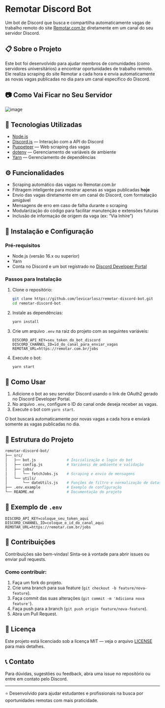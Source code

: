 
# Remotar Discord Bot

Um bot de Discord que busca e compartilha automaticamente vagas de trabalho remoto do site [Remotar.com.br](https://remotar.com.br) diretamente em um canal do seu servidor Discord.

## 📋 Sobre o Projeto

Este bot foi desenvolvido para ajudar membros de comunidades (como servidores universitários) a encontrar oportunidades de trabalho remoto. Ele realiza scraping do site Remotar a cada hora e envia automaticamente as novas vagas publicadas no dia para um canal específico do Discord.

## 📷 Como Vai Ficar no Seu Servidor

![image](https://github.com/user-attachments/assets/1351deec-9c98-4e9c-aeb2-99331c307154)

## 🔧 Tecnologias Utilizadas

- [Node.js](https://nodejs.org/)
- [Discord.js](https://discord.js.org/) — Interação com a API do Discord
- [Puppeteer](https://pptr.dev/) — Web scraping das vagas
- [dotenv](https://www.npmjs.com/package/dotenv) — Gerenciamento de variáveis de ambiente
- [Yarn](https://yarnpkg.com/) — Gerenciamento de dependências

## ⚙️ Funcionalidades

- Scraping automático das vagas no Remotar.com.br
- Filtragem inteligente para mostrar apenas as vagas publicadas **hoje**
- Envio das vagas diretamente em um canal do Discord, com formatação amigável
- Mensagens de erro em caso de falha durante o scraping
- Modularização do código para facilitar manutenção e extensões futuras
- Inclusão de informação de origem da vaga (ex: “Via Inhire”)

## 🚀 Instalação e Configuração

### Pré-requisitos

- Node.js (versão 16.x ou superior)
- Yarn
- Conta no Discord e um bot registrado no [Discord Developer Portal](https://discord.com/developers/applications)

### Passos para Instalação

1. Clone o repositório:

   ```bash
   git clone https://github.com/levicarlosz/remotar-discord-bot.git
   cd remotar-discord-bot
   ```

2. Instale as dependências:

   ```bash
   yarn install
   ```

3. Crie um arquivo `.env` na raiz do projeto com as seguintes variáveis:

   ```env
   DISCORD_API_KEY=seu_token_do_bot_discord
   DISCORD_CHANNEL_ID=id_do_canal_para_enviar_vagas
   REMOTAR_URL=https://remotar.com.br/jobs
   ```

4. Execute o bot:

   ```bash
   yarn start
   ```

## 📝 Como Usar

1. Adicione o bot ao seu servidor Discord usando o link de OAuth2 gerado no Discord Developer Portal.
2. No arquivo `.env`, configure o ID do canal onde deseja receber as vagas.
3. Execute o bot com `yarn start`.

O bot buscará automaticamente por novas vagas a cada hora e enviará somente as vagas publicadas no dia.

## 🧠 Estrutura do Projeto

```bash
remotar-discord-bot/
├── src/
│   ├── bot.js              # Inicialização e login do bot
│   ├── config.js           # Variáveis de ambiente e validação
│   ├── jobs/
│   │   └── fetchJobs.js    # Scraping e envio de mensagens
│   └── utils/
│       └── dateUtils.js    # Funções de filtro e normalização de datas
├── .env.example            # Exemplo de configuração
└── README.md               # Documentação do projeto
```

## 📁 Exemplo de `.env`

```env
DISCORD_API_KEY=coloque_seu_token_aqui
DISCORD_CHANNEL_ID=coloque_o_id_do_canal_aqui
REMOTAR_URL=https://remotar.com.br/jobs
```

## 🤝 Contribuições

Contribuições são bem-vindas! Sinta-se à vontade para abrir issues ou enviar pull requests.

### Como contribuir:

1. Faça um fork do projeto.
2. Crie uma branch para sua feature (`git checkout -b feature/nova-feature`).
3. Faça commit das suas alterações (`git commit -m 'Adiciona nova feature'`).
4. Faça push para a branch (`git push origin feature/nova-feature`).
5. Abra um Pull Request.

## 📜 Licença

Este projeto está licenciado sob a licença MIT — veja o arquivo [LICENSE](LICENSE) para mais detalhes.

## 📞 Contato

Para dúvidas, sugestões ou feedback, abra uma issue no repositório ou entre em contato pelo Discord.

---

⭐ Desenvolvido para ajudar estudantes e profissionais na busca por oportunidades remotas com mais praticidade.
